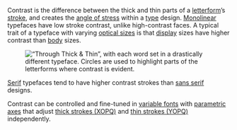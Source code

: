 
Contrast is the difference between the thick and thin parts of a [letterform](/glossary/letterform)’s [stroke](/glossary/stroke), and creates the [angle of stress](/glossary/axis_in_type_design) within a [type](/glossary/type) design. [Monolinear](/glossary/monolinear) typefaces have low stroke contrast, unlike high-contrast faces. A typical trait of a typeface with varying [optical sizes](/glossary/optical_sizes) is that [display](/glossary/display) sizes have higher contrast than [body](/glossary/body) sizes.

<figure>

![“Through Thick & Thin”, with each word set in a drastically different typeface. Circles are used to highlight parts of the letterforms where contrast is evident.](images/thumbnail.svg)

</figure>

[Serif](/glossary/serif) typefaces tend to have higher contrast strokes than [sans serif](/glossary/sans_serif) designs.

Contrast can be controlled and fine-tuned in [variable fonts](/glossary/variable_fonts) with [parametric axes](/glossary/parametric_axes) that adjust [thick strokes (XOPQ)](/glossary/xopq_axis) and [thin strokes (YOPQ)](/glossary/yopq_axis) independently.
